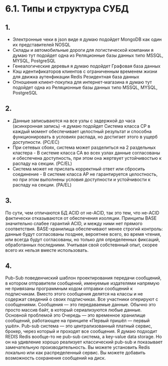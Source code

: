 # 6.1. Типы и структура СУБД
## 1.
- Электронные чеки в json виде я думаю подойдет MongoDB как один их представителей NOSQL
- Склады и автомобильные дороги для логистической компании я думаю тут подойдет одна из Реляционные базы данных типо MSSQL, MYSQL, PostgreSQL
- Генеалогические деревья я думаю подойдет Графовая база данных 
- Кэш идентификаторов клиентов с ограниченным временем жизни для движка аутенфикации Redis Резидентная база данных
- Отношения клиент-покупка для интернет-магазина я думаю тут подойдет одна из Реляционные базы данных типо MSSQL, MYSQL, PostgreSQL

## 2.
- Данные записываются на все узлы с задержкой до часа (асинхронная запись) -я думаю подойдет Система класса CP в каждый момент обеспечивает целостный результат и способна функционировать в условиях распада, но достигает этого в ущерб доступности.   (PC/EC)
- При сетевых сбоях, система может разделиться на 2 раздельных кластера - В системе класса CA во всех узлах данные согласованы и обеспечена доступность, при этом она жертвует устойчивостью к распаду на секции. (PC/EL)
- Система может не прислать корректный ответ или сбросить соединение - В системе класса AP не гарантируется целостность, но при этом выполнены условия доступности и устойчивости к распаду на секции. (PA/EL)

## 3.
По сути, чем отличаются БД ACID от не-ACID, так это тем, что не-ACID фактически отказываются от обеспечения изоляции. Принципы BASE значительно слабее гарантий ACID, и между ними нет прямого соответствия. BASE-хранилища обеспечивают менее строгий контроль: данные будут согласованы позднее, вероятнее всего, во время чтения, или всегда будут согласованы, но только для определенных фиксаций, обработанных последними. Учитывая свой собстевнный опыт, скорее всего их нельзя вместе использовать. 
## 4.
Pub-Sub поведенчиский шаблон проектирования передачи сообщений, в котором отправители сообщений, именуемые издателями напрямую не привязаны программным кодом отправки сообщений к подписчикам.  Вместо этого сообщения делятся на классы и не содержат сведений о своих подписчиках. Все участники оперируют с сообщениями. Сообщения — это передаваемые данные. Обычно это просто массив байт, в который сериализуются любые данные.
Основной проблемой это Очередь — это временное хранилище сообщений, работающее на принципе «Первый пришёл — первый ушёл». 
Pub-sub система — это централизованный платный сервис, брокер, через который и проходят все сообщения.
Я думаю подходит REDIS
Redis вообще-то не pub-sub система, а key-value data storage. Но он на удивление хорошо реализует классический pub-sub и показывает замечательную производительность.
Вы можете установить Redis локально или как распределенный сервис. Вы можете добавить возможность сохранения сообщений на диск.